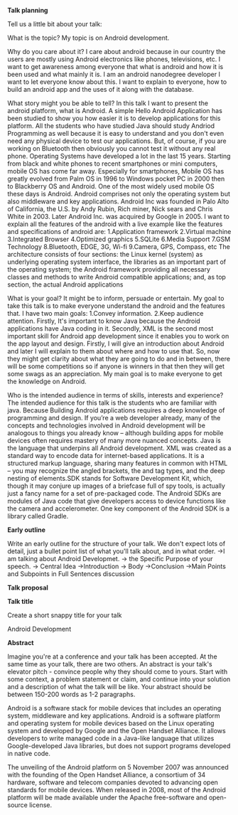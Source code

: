 **Talk planning**

Tell us a little bit about your talk:

What is the topic?
My topic is on Android development.

Why do you care about it?
I care about android because in our country the users are mostly using Android electronics like phones, televisions, etc. I want to get awareness among everyone that what is android and how it is been used and what mainly it is. I am an android nanodegree developer I want to let everyone know about this. I want to explain to everyone, how to build an android app and the uses of it along with the database.

What story might you be able to tell?
In this talk I want to present the android platform, what is Android. A simple Hello Android Application has been studied to show you how easier it is to develop applications for this platform. All the students who have studied Java should study Andriod Programming as well because it is easy to understand and you don't even need any physical device to test our applications. But, of course, if you are working on Bluetooth then obviously you cannot test it without any real phone. Operating Systems have developed a lot in the last 15 years. Starting from black and white phones to recent smartphones or mini computers, mobile OS has come far away. Especially for smartphones, Mobile OS has greatly evolved from Palm OS in 1996 to Windows pocket PC in 2000 then to Blackberry OS and Android. One of the most widely used mobile OS these days is Android. Android comprises not only the operating system but also middleware and key applications. Android Inc was founded in Palo Alto of California, the U.S. by Andy Rubin, Rich miner, Nick sears and Chris White in 2003. Later Android Inc. was acquired by Google in 2005. I want to explain all the features of the android with a live example like the features and specifications of android are:
1.Application framework
2.Virtual machine
3.Integrated Browser
4.Optimized graphics
5.SQLite
6.Media Support
7.GSM Technology
8.Bluetooth, EDGE, 3G, Wi-fi
9.Camera, GPS, Compass, etc
The architecture consists of four sections: the Linux kernel (system) as underlying operating system interface, the libraries as an important part of the operating system; the Android framework providing all necessary classes and methods to write Android compatible applications; and, as top section, the actual Android applications

What is your goal? It might be to inform, persuade or entertain.
My goal to take this talk is to make everyone understand the android and the features that. I have two main goals:
1.Convey information.
2.Keep audience attention.
Firstly, It's important to know Java because the Android applications have Java coding in it. Secondly, XML is the second most important skill for Android app development since it enables you to work on the app layout and design. Firstly, I will give an introduction about Android and later I will explain to them about where and how to use that. So, now they might get clarity about what they are going to do and in between, there will be some competitions so if anyone is winners in that then they will get some swags as an appreciation. My main goal is to make everyone to get the knowledge on Android.

Who is the intended audience in terms of skills, interests and experience?
The intended audience for this talk is the students who are familiar with java. Because Building Android applications requires a deep knowledge of programming and design.  If you’re a web developer already, many of the concepts and technologies involved in Android development will be analogous to things you already know – although building apps for mobile devices often requires mastery of many more nuanced concepts. Java is the language that underpins all Android development. XML was created as a standard way to encode data for internet-based applications. It is a structured markup language, sharing many features in common with HTML – you may recognize the angled brackets, the <opening> and </closing> tag types, and the deep nesting of elements.SDK stands for Software Development Kit, which, though it may conjure up images of a briefcase full of spy tools, is actually just a fancy name for a set of pre-packaged code. The Android SDKs are modules of Java code that give developers access to device functions like the camera and accelerometer. One key component of the Android SDK is a library called Gradle.

**Early outline**

Write an early outline for the structure of your talk. We don't expect lots of detail, just a bullet point list of what you'll talk about, and in what order.
->I am talking about Android Developmet.
-> the Specific Purpose of your speech.
-> Central Idea
->Introduction
-> Body
->Conclusion
->Main Points and Subpoints in Full Sentences discussion

**Talk proposal**

**Talk title**

Create a short snappy title for your talk

Android Development

**Abstract**

Imagine you're at a conference and your talk has been accepted. At the same time as your talk, there are two others. An abstract is your talk's elevator pitch - convince people why they should come to yours. Start with some context, a problem statement or claim, and continue into your solution and a description of what the talk will be like.
Your abstract should be between 150-200 words as 1-2 paragraphs.

Android is a software stack for mobile devices that includes an operating system, middleware and key applications.  Android is a software platform and operating system for mobile devices based on the Linux operating system and developed by Google and the Open Handset Alliance. It allows developers to write managed code in a Java-like language that utilizes Google-developed Java libraries, but does not support programs developed in native code.

The unveiling of the Android platform on 5 November 2007 was announced with the founding of the Open Handset Alliance, a consortium of 34 hardware, software and telecom   companies devoted   to   advancing   open   standards   for   mobile devices.   When released in 2008, most of the Android platform will be made available under the Apache free-software and open-source license.

